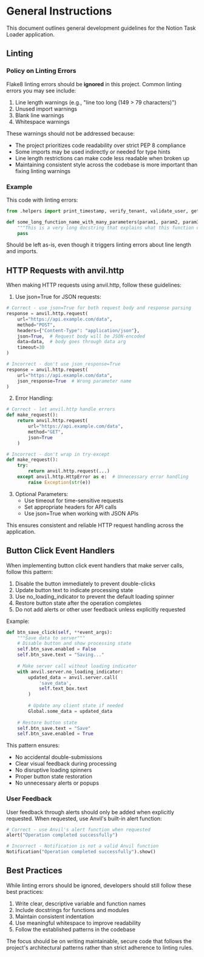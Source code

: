 # General Instructions

This document outlines general development guidelines for the Notion Task Loader application.

## Linting

### Policy on Linting Errors

Flake8 linting errors should be **ignored** in this project. Common linting errors you may see include:

1. Line length warnings (e.g., "line too long (149 > 79 characters)")
2. Unused import warnings
3. Blank line warnings
4. Whitespace warnings

These warnings should not be addressed because:
- The project prioritizes code readability over strict PEP 8 compliance
- Some imports may be used indirectly or needed for type hints
- Line length restrictions can make code less readable when broken up
- Maintaining consistent style across the codebase is more important than fixing linting warnings

### Example

This code with linting errors:
```python
from .helpers import print_timestamp, verify_tenant, validate_user, get_usertenant, get_users_with_permission, populate_roles, usertenant_row_to_dict

def some_long_function_name_with_many_parameters(param1, param2, param3, param4, param5, param6):
    """This is a very long docstring that explains what this function does in great detail."""
    pass
```

Should be left as-is, even though it triggers linting errors about line length and imports.

## HTTP Requests with anvil.http

When making HTTP requests using anvil.http, follow these guidelines:

1. Use json=True for JSON requests:
```python
# Correct - use json=True for both request body and response parsing
response = anvil.http.request(
    url="https://api.example.com/data",
    method="POST",
    headers={"Content-Type": "application/json"},
    json=True,  # Request body will be JSON-encoded
    data=data,  # body goes through data arg
    timeout=30
)

# Incorrect - don't use json_response=True
response = anvil.http.request(
    url="https://api.example.com/data",
    json_response=True  # Wrong parameter name
)
```

2. Error Handling:
```python
# Correct - let anvil.http handle errors
def make_request():
    return anvil.http.request(
        url="https://api.example.com/data",
        method="GET",
        json=True
    )

# Incorrect - don't wrap in try-except
def make_request():
    try:
        return anvil.http.request(...)
    except anvil.http.HttpError as e:  # Unnecessary error handling
        raise Exception(str(e))
```

3. Optional Parameters:
   - Use timeout for time-sensitive requests
   - Set appropriate headers for API calls
   - Use json=True when working with JSON APIs

This ensures consistent and reliable HTTP request handling across the application.

## Button Click Event Handlers

When implementing button click event handlers that make server calls, follow this pattern:

1. Disable the button immediately to prevent double-clicks
2. Update button text to indicate processing state
3. Use no_loading_indicator to prevent the default loading spinner
4. Restore button state after the operation completes
5. Do not add alerts or other user feedback unless explicitly requested

Example:
```python
def btn_save_click(self, **event_args):
    """Save data to server"""
    # Disable button and show processing state
    self.btn_save.enabled = False
    self.btn_save.text = "Saving..."
    
    # Make server call without loading indicator
    with anvil.server.no_loading_indicator:
        updated_data = anvil.server.call(
            'save_data',
            self.text_box.text
        )
        
        # Update any client state if needed
        Global.some_data = updated_data
        
    # Restore button state
    self.btn_save.text = "Save"
    self.btn_save.enabled = True
```

This pattern ensures:
- No accidental double-submissions
- Clear visual feedback during processing
- No disruptive loading spinners
- Proper button state restoration
- No unnecessary alerts or popups

### User Feedback

User feedback through alerts should only be added when explicitly requested. When requested, use Anvil's built-in alert function:
```python
# Correct - use Anvil's alert function when requested
alert("Operation completed successfully")

# Incorrect - Notification is not a valid Anvil function
Notification("Operation completed successfully").show()
```

## Best Practices

While linting errors should be ignored, developers should still follow these best practices:

1. Write clear, descriptive variable and function names
2. Include docstrings for functions and modules
3. Maintain consistent indentation
4. Use meaningful whitespace to improve readability
5. Follow the established patterns in the codebase

The focus should be on writing maintainable, secure code that follows the project's architectural patterns rather than strict adherence to linting rules.
